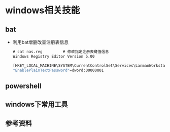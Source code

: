 # windows相关技能
## bat
- 利用bat增删改查注册表信息
  ``` bat
  # cat nas.reg         # 修改指定注册表键值信息
  Windows Registry Editor Version 5.00

  [HKEY_LOCAL_MACHINE\SYSTEM\CurrentControlSet\Services\LanmanWorkstation\Parameters]
  "EnablePlainTextPassword"=dword:00000001
  ```
  
## powershell
## windows下常用工具
## 参考资料
